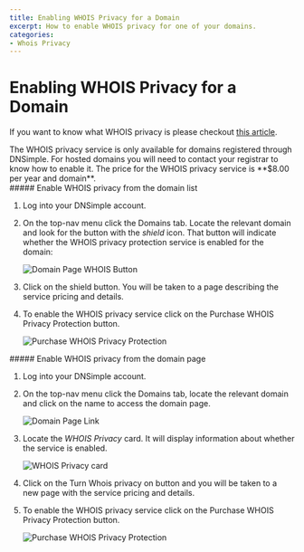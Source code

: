 ```yaml
---
title: Enabling WHOIS Privacy for a Domain
excerpt: How to enable WHOIS privacy for one of your domains.
categories:
- Whois Privacy
---
```


# Enabling WHOIS Privacy for a Domain

If you want to know what WHOIS privacy is please checkout [this article](/articles/what-is-whois-privacy).

<info>
The WHOIS privacy service is only available for domains registered through DNSimple. For hosted domains you will need to contact your registrar to know how to enable it.
</info>

<info>
The price for the WHOIS privacy service is **$8.00 per year and domain**.
</info>

<div class="section-steps" markdown="1">
##### Enable WHOIS privacy from the domain list

1.  Log into your DNSimple account.
1.  On the top-nav menu click the <label>Domains</label> tab. Locate the relevant domain and look for the button with the *shield* icon. That button will indicate whether the WHOIS privacy protection service is enabled for the domain:

    ![Domain Page WHOIS Button](http://cl.ly/image/0t2C163Q0m2l/enable-whois-domain-list-1.jpg)

1. Click on the shield button. You will be taken to a page describing the service pricing and details.
1. To enable the WHOIS privacy service click on the <label>Purchase WHOIS Privacy Protection</label> button.

    ![Purchase WHOIS Privacy Protection](http://cl.ly/image/2Z2B193y2F03/enable-whois-domain-list-2.jpg)

</div>


<div class="section-steps" markdown="1">
##### Enable WHOIS privacy from the domain page

1.  Log into your DNSimple account.
1.  On the top-nav menu click the <label>Domains</label> tab, locate the relevant domain and click on the name to access the domain page.

    ![Domain Page Link](http://cl.ly/image/3S1U0F2J3d0h/enable-whois-domain-page.jpg)

1. Locate the *WHOIS Privacy* card. It will display information about whether the service is enabled.

    ![WHOIS Privacy card](http://cl.ly/image/2R2w3B3g1n1T/enable-whois-domain-page-2.jpg)

1. Click on the <label>Turn Whois privacy on</label> button and you will be taken to a new page with the service pricing and details.
1. To enable the WHOIS privacy service click on the <label>Purchase WHOIS Privacy Protection</label> button.

    ![Purchase WHOIS Privacy Protection](http://cl.ly/image/2Z2B193y2F03/enable-whois-domain-list-2.jpg)

</div>
